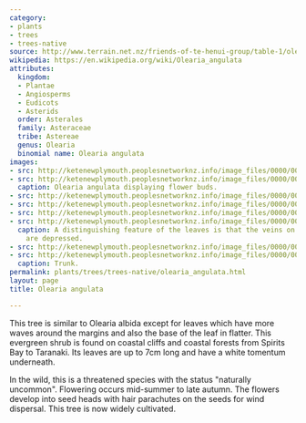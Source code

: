 ```yaml
---
category:
- plants
- trees
- trees-native
source: http://www.terrain.net.nz/friends-of-te-henui-group/table-1/olearia-angulata.html
wikipedia: https://en.wikipedia.org/wiki/Olearia_angulata
attributes:
  kingdom:
  - Plantae
  - Angiosperms
  - Eudicots
  - Asterids
  order: Asterales
  family: Asteraceae
  tribe: Astereae
  genus: Olearia
  binomial name: Olearia angulata
images:
- src: http://ketenewplymouth.peoplesnetworknz.info/image_files/0000/0003/2379/Olearia_angulata_in_New_Plymouth.JPG
- src: http://ketenewplymouth.peoplesnetworknz.info/image_files/0000/0006/2754/Olearia_angulata.JPG
  caption: Olearia angulata displaying flower buds.
- src: http://ketenewplymouth.peoplesnetworknz.info/image_files/0000/0003/2384/Olearia_angulata-001.JPG
- src: http://ketenewplymouth.peoplesnetworknz.info/image_files/0000/0003/2394/Olearia_angulata-007.JPG
- src: http://ketenewplymouth.peoplesnetworknz.info/image_files/0000/0003/3059/Olearia_angulata-003.JPG
- src: http://ketenewplymouth.peoplesnetworknz.info/image_files/0000/0005/2399/Olearia_angulata-002.JPG
  caption: A distinguishing feature of the leaves is that the veins on the upper surface
    are depressed.
- src: http://ketenewplymouth.peoplesnetworknz.info/image_files/0000/0005/2404/Olearia_angulata-003.JPG
- src: http://ketenewplymouth.peoplesnetworknz.info/image_files/0000/0005/2409/Olearia_angulata-004.JPG
  caption: Trunk.
permalink: plants/trees/trees-native/olearia_angulata.html
layout: page
title: Olearia angulata

---
```

This tree is similar to Olearia albida except for leaves which have more waves around the margins and also the base of the leaf in flatter. This evergreen shrub is found on coastal cliffs and coastal forests from Spirits Bay to Taranaki. Its leaves are up to 7cm long and have a white tomentum underneath.

In the wild, this is a threatened species with the status "naturally uncommon".
Flowering occurs mid-summer to late autumn. The flowers develop into seed heads with hair parachutes on the seeds for wind dispersal. This tree is now widely cultivated.
